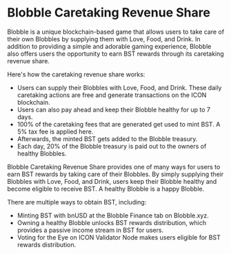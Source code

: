 # Blobble Caretaking Revenue Share

Blobble is a unique blockchain-based game that allows users to take care of their own Blobbles by supplying them with Love, Food, and Drink. In addition to providing a simple and adorable gaming experience, Blobble also offers users the opportunity to earn BST rewards through its caretaking revenue share.

Here's how the caretaking revenue share works:

- Users can supply their Blobbles with Love, Food, and Drink. These daily caretaking actions are free and generate transactions on the ICON blockchain.
- Users can also pay ahead and keep their Blobble healthy for up to 7 days.
- 100% of the caretaking fees that are generated get used to mint BST. A 5% tax fee is applied here.
- Afterwards, the minted BST gets added to the Blobble treasury.
- Each day, 20% of the Blobble treasury is paid out to the owners of healthy Blobbles.

Blobble Caretaking Revenue Share provides one of many ways for users to earn BST rewards by taking care of their Blobbles. By simply supplying their Blobbles with Love, Food, and Drink, users keep their Blobble healthy and become eligible to receive BST. A healthy Blobble is a happy Blobble.

There are multiple ways to obtain BST, including:

- Minting BST with bnUSD at the Blobble Finance tab on Blobble.xyz.
- Owning a healthy Blobble unlocks BST rewards distribution, which provides a passive income stream in BST for users.
- Voting for the Eye on ICON Validator Node makes users eligible for BST rewards distribution.


